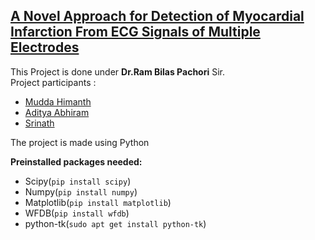 ## [A Novel Approach for Detection of Myocardial Infarction From ECG Signals of Multiple Electrodes](https://www.researchgate.net/publication/330619974_A_Novel_Approach_for_Detection_of_Myocardial_Infarction_from_ECG_Signals_of_Multiple_Electrodes)

This Project is done under **Dr.Ram Bilas Pachori** Sir.  
 Project participants : <br />
- [Mudda Himanth](https://github.com/himanth8065) <br />
- [Aditya Abhiram](https://github.com/Aa20475) <br />
- [Srinath](https://github.com/srinath1999) <br />

The project is made using Python

<b>Preinstalled packages needed:</b>
<ul>
<li>Scipy(<code>pip install scipy</code>)<br></li>
<li>Numpy(<code>pip install numpy</code>)<br></li>
<li>Matplotlib(<code>pip install matplotlib</code>)<br></li>
<li>WFDB(<code>pip install wfdb</code>)<br></li>
 <li>python-tk(<code>sudo apt get install python-tk</code>)</li>
</ul>
